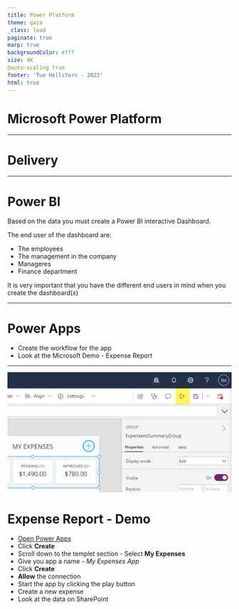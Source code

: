 ```yaml
---
title: Power Platform
theme: gaia
_class: lead
paginate: true
marp: true
backgroundColor: #fff
size: 4K 
@auto-scaling true
footer: 'Tue Hellstern - 2022'
html: true
---
```



<!-- _backgroundColor: black -->
<!-- _color: white -->
# Microsoft Power Platform <!-- fit -->

---

<!-- _backgroundColor: black -->
<!-- _color: white -->
# Delivery <!-- fit -->

---

# Power BI
Based on the data you must create a Power BI interactive Dashboard.

The end user of the dashboard are:

- The employees
- The management in the company
- Manageres
- Finance department

It is very important that you have the different end users in mind when you create the dashboard(*s*)

---

# Power Apps
- Create the workflow for the app
- Look at the Microsoft Demo - Expense Report

---

![bg right:26% 100%](../_image/play.jpg)

# Expense Report - Demo
- [Open Power Apps](https://make.powerapps.com)
- Click **Create**
- Scroll down to the templet section - Select **My Expenses**
- Give you app a name - *My Expenses App*
- Click **Create**
- **Allow** the connection
- Start the app by clicking the play button
- Create a new expense
- Look at the data on SharePoint

